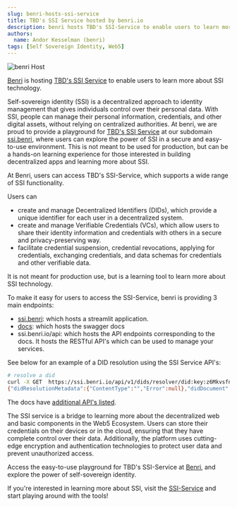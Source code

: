 ```yaml
---
slug: benri-hosts-ssi-service
title: TBD's SSI Service hosted by benri.io
description: benri hosts TBD's SSI-Service to enable users to learn more about SSI technology
authors:
  name: Andor Kesselman (benri)
tags: [Self Sovereign Identity, Web5]
---
```


<head> 
  <meta property="og:url" content="https://developer.tbd.website/blog/benri-hosts-ssi-service/"/>
  <meta property="og:type" content="website"/>
  <meta property="og:title" content="SSI-Service hosted by benri"/>
  <meta property="og:description" content="SSI-Service hosted by benri"/>
  <meta property="og:image" content="https://developer.tbd.website/assets/images/blog-benri-ssi-host3-22507e91e39ff2133a86d16d3e9bdd26.png"/>
  <meta name="twitter:card" content="summary" /> 
  <meta name="twitter:site" content="@tbddev" />
  <meta property="twitter:domain" content="developer.tbd.website"/>
  <meta property="twitter:url" content="https://developer.tbd.website/blog/benri-hosts-ssi-service/"/>
  <meta name="twitter:title" content="SSI-Service hosted by benri"/>
  <meta name="twitter:description" content="SSI-Service hosted by benri"/>
  <meta name="twitter:image" content="https://developer.tbd.website/assets/images/blog-benri-ssi-host3-22507e91e39ff2133a86d16d3e9bdd26.png"/>
        
  <link rel="apple-touch-icon" href="https://developer.tbd.website/img/tbd-fav-icon-main.png" /> 

</head>

![benri Host](/img/blog-benri-ssi-host3.png)

[Benri](https://benri.io) is hosting [TBD's SSI Service](https://ssi.benri.io) to enable users to learn more about SSI technology.

<!--truncate-->

Self-sovereign identity (SSI) is a decentralized approach to identity management
that gives individuals control over their personal data. With SSI, people can
manage their personal information, credentials, and other digital assets,
without relying on centralized authorities. At benri, we are proud to provide a
playground for [TBD's SSI Service](https://github.com/TBD54566975/ssi-service)
at our subdomain [ssi.benri](https://ssi.benri.io), where users can explore the
power of SSI in a secure and easy-to-use environment. This is not meant to be
used for production, but can be a hands-on learning experience for those
interested in building decentralized apps and learning more about SSI.

At Benri, users can access TBD's SSI-Service, which supports a wide range of SSI functionality. 

Users can
- create and manage Decentralized Identifiers (DIDs), which provide a unique identifier for each user in a
decentralized system. 
- create and manage Verifiable Credentials (VCs), which allow users to share their identity information and credentials with others in a secure and privacy-preserving way. 
- facilitate credential suspension, credential revocations, applying for credentials, exchanging credentials, and data schemas for credentials and other verifiable data. 

It is not meant for production use, but is a learning tool to learn more about SSI technology.

To make it easy for users to access the SSI-Service, benri is providing 3 main endpoints:
- [ssi.benri](https://ssi.benri.io): which hosts a streamlit application.
- [docs](https://ssi.benri.io/docs): which hosts the swagger docs
- ssi.benri.io/api: which hosts the API
  endpoints corresponding to the docs. It hosts the RESTful API's which can be
  used to manage your services.

See below for an example of a DID resolution using the SSI Service API's:

```sh
# resolve a did
curl -X GET  https://ssi.benri.io/api/v1/dids/resolver/did:key:z6MkvsfnnzUXY57RoocLzaaQ3VYDAD7pdB4kc5jErcNBG1w2
{"didResolutionMetadata":{"ContentType":"","Error":null},"didDocument":{"@context":"https://www.w3.org/ns/did/v1","id":"did:key:z6MkvsfnnzUXY57RoocLzaaQ3VYDAD7pdB4kc5jErcNBG1w2","verificationMethod":[{"id":"#z6MkvsfnnzUXY57RoocLzaaQ3VYDAD7pdB4kc5jErcNBG1w2","type":"Ed25519VerificationKey2018","controller":"did:key:z6MkvsfnnzUXY57RoocLzaaQ3VYDAD7pdB4kc5jErcNBG1w2","publicKeyBase58":"HRQkCkE6CXcxhJmeK1cZCPzDLdqyDHpPv4pK2LQALo9e"}],"authentication":[["#z6MkvsfnnzUXY57RoocLzaaQ3VYDAD7pdB4kc5jErcNBG1w2"]],"assertionMethod":[["#z6MkvsfnnzUXY57RoocLzaaQ3VYDAD7pdB4kc5jErcNBG1w2"]],"keyAgreement":[["#z6MkvsfnnzUXY57RoocLzaaQ3VYDAD7pdB4kc5jErcNBG1w2"]],"capabilityDelegation":[["#z6MkvsfnnzUXY57RoocLzaaQ3VYDAD7pdB4kc5jErcNBG1w2"]]},"didDocumentMetadata":{}}%
```

The docs have [additional API's listed](https://ssi.benri.io/docs).

The SSI service is a bridge to learning more about the decentralized web and
basic components in the Web5 Ecosystem. Users can store their credentials on
their devices or in the cloud, ensuring that they have complete control over
their data. Additionally, the platform uses cutting-edge encryption and
authentication technologies to protect user data and prevent unauthorized
access.

Access the easy-to-use playground for TBD's SSI-Service at [Benri](https://ssi.benri.io), and explore the power of self-sovereign identity.

If you're interested in learning more about SSI, visit the [SSI-Service](https://ssi.benri.io) and start playing around with the tools!
